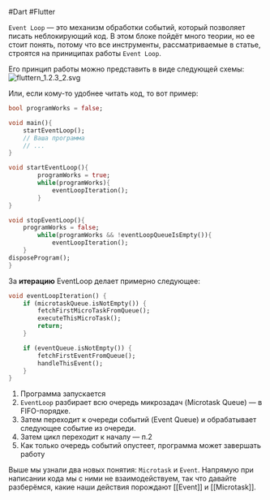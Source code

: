 #Dart #Flutter 

`Event Loop` — это механизм обработки событий, который позволяет писать неблокирующий код. В этом блоке пойдёт много теории, но ее стоит понять, потому что все инструменты, рассматриваемые в статье, строятся на приниципах работы `Event Loop`.

Его принцип работы можно представить в виде следующей схемы:
![fluttern_1.2.3_2.svg](https://yastatic.net/s3/ml-handbook/admin/fluttern_1_2_3_2_d139e9e9a9.svg)

Или, если кому-то удобнее читать код, то вот пример:

```dart
bool programWorks = false;

void main(){
	startEventLoop();
	// Ваша программа
	// ...
}

void startEventLoop(){
		programWorks = true;
		while(programWorks){
			eventLoopIteration();
		}
}

void stopEventLoop(){
	programWorks = false;
		while(programWorks && !eventLoopQueueIsEmpty()){
			eventLoopIteration();
	}
disposeProgram();
}
```

За **итерацию** EventLoop делает примерно следующее:

```dart
void eventLoopIteration() {
	if (microtaskQueue.isNotEmpty()) {
		fetchFirstMicroTaskFromQueue();
		executeThisMicroTask();
		return;
	}

	if (eventQueue.isNotEmpty()) {
		fetchFirstEventFromQueue();
		handleThisEvent();
	}
}
```

1. Программа запускается
2. `EventLoop` разбирает всю очередь микрозадач (Microtask Queue) — в FIFO-порядке.
3. Затем переходит к очереди событий (Event Queue) и обрабатывает следующее событие из очереди.
4. Затем цикл переходит к началу — п.2
5. Как только очередь событий опустеет, программа может завершать работу

Выше мы узнали два новых понятия: `Microtask` и `Event`. Напрямую при написании кода мы с ними не взаимодействуем, так что давайте разберёмся, какие наши действия порождают [[Event]] и [[Microtask]].

